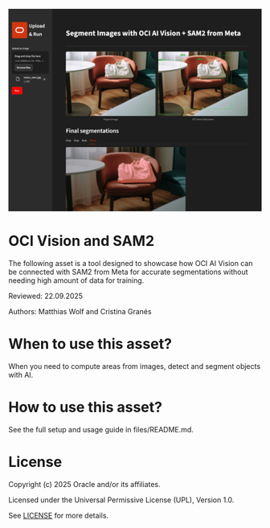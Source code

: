 ![Example of using this asset with a picture of a chair](files/images/example_use.jpg)

# OCI Vision and SAM2
 
The following asset is a tool designed to showcase how OCI AI Vision can be connected with SAM2 from Meta for accurate segmentations without needing high amount of data for training.
 
Reviewed: 22.09.2025

Authors: Matthias Wolf and Cristina Granés
 
# When to use this asset?
 
When you need to compute areas from images, detect and segment objects with AI.
 
# How to use this asset?
 
See the full setup and usage guide in files/README.md.

 
# License
 
Copyright (c) 2025 Oracle and/or its affiliates.
 
Licensed under the Universal Permissive License (UPL), Version 1.0.
 
See [LICENSE](LICENSE) for more details.
